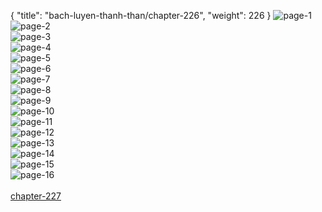 { "title": "bach-luyen-thanh-than/chapter-226", "weight": 226 }
<img src="bach-luyen-thanh-than_0226_01-a0422fae3672530dc514f558610d4419.webp" alt="page-1" origin="http://1.bp.blogspot.com/-mHRfFjVQW6E/WuvUF2i8DAI/AAAAAAAAC8Y/DWZiLpbvjYIjhxn6C_ZyBqJ6PxMHUJp4ACLcBGAs/s1600/0002.jpg?imgmax=0"><br/>
<img src="bach-luyen-thanh-than_0226_02-1b9fa997b3c7e09786ca1a4821d085fc.webp" alt="page-2" origin="http://1.bp.blogspot.com/-_pqEwk1spzg/WuvUFzmB-VI/AAAAAAAAC8Q/9dnBD9Idvpgdq_ouDn8UE1rpPqXEJRaCwCLcBGAs/s1600/0003.jpg?imgmax=0"><br/>
<img src="bach-luyen-thanh-than_0226_03-0a62c117cfca370e7423f5107633503d.webp" alt="page-3" origin="http://1.bp.blogspot.com/-t-BIvTCNzCw/WuvUF_t3TVI/AAAAAAAAC8U/_npeeXI0DIwRS7xTLsp4VlpDkE2GrvyrACLcBGAs/s1600/0004.jpg?imgmax=0"><br/>
<img src="bach-luyen-thanh-than_0226_04-987071734af3824696ef8c27354078b0.webp" alt="page-4" origin="http://1.bp.blogspot.com/-euU6UGOoHKo/WuvUHNRS5GI/AAAAAAAAC8c/dtuBaXCimOYs3crMqoWRHJzXpKuK3xLsACLcBGAs/s1600/0005.jpg?imgmax=0"><br/>
<img src="bach-luyen-thanh-than_0226_05-b2cbd633945fce0a54291c0c9d89adfc.webp" alt="page-5" origin="http://1.bp.blogspot.com/-aZATMARNHbk/WuvUHZ-N2qI/AAAAAAAAC8g/EbNXYcUKgRgRAIXMgzijQewy7oGt3Nc6QCLcBGAs/s1600/0006.jpg?imgmax=0"><br/>
<img src="bach-luyen-thanh-than_0226_06-1ef30ca17859da7e25adec927c226852.webp" alt="page-6" origin="http://1.bp.blogspot.com/-lVEL0Lurv5Q/WuvUHZS3lQI/AAAAAAAAC8k/S7pELLVbKXwlhGx3mY47C2_3eJZhIJC7wCLcBGAs/s1600/0007.jpg?imgmax=0"><br/>
<img src="bach-luyen-thanh-than_0226_07-3209ecb3f3658cd0b053de0fea3d7706.webp" alt="page-7" origin="http://1.bp.blogspot.com/-4B_p4VBUdR0/WuvUIAvUAJI/AAAAAAAAC8o/FMdp2weNNM8gYC5koOsFRK-IydBkRuo_QCLcBGAs/s1600/0008.jpg?imgmax=0"><br/>
<img src="bach-luyen-thanh-than_0226_08-8d6bb8823234051faef829976c0cb8e7.webp" alt="page-8" origin="http://1.bp.blogspot.com/-ucYbsphKk_A/WuvUIP5QvAI/AAAAAAAAC8s/y5-lGLMivQoeFVgKnSRuHQBdowp3jR-jQCLcBGAs/s1600/0009.jpg?imgmax=0"><br/>
<img src="bach-luyen-thanh-than_0226_09-0b9801e1485d4e426541be938463de10.webp" alt="page-9" origin="http://1.bp.blogspot.com/-rP1_0K0JUjg/WuvUIhklhMI/AAAAAAAAC8w/JQlyMEPR8moW422O7xs7ie5K0GtXk1MkgCLcBGAs/s1600/0010.jpg?imgmax=0"><br/>
<img src="bach-luyen-thanh-than_0226_10-61a0d725e64eefa229ae09058b4791a6.webp" alt="page-10" origin="http://1.bp.blogspot.com/-l7Ltpp6_4-8/WuvUJIhuMBI/AAAAAAAAC84/zyyuC5C2GBInjsRth7MlpqzXxMLgt6b-wCLcBGAs/s1600/0011.jpg?imgmax=0"><br/>
<img src="bach-luyen-thanh-than_0226_11-759508e640158ca8549eae6c97cdafa1.webp" alt="page-11" origin="http://1.bp.blogspot.com/-swAIWJLILbU/WuvUIzcMa4I/AAAAAAAAC80/GenaUYkpRV0Cbn600rN104joGNyuhHUAwCLcBGAs/s1600/0012.jpg?imgmax=0"><br/>
<img src="bach-luyen-thanh-than_0226_12-d47cf6b814d95d9927023cee251abfb8.webp" alt="page-12" origin="http://1.bp.blogspot.com/-e0AYwptTpiw/WuvUJlBprxI/AAAAAAAAC88/lucXfSMwJOog2ARe0zplQRy6k27U1UuWwCLcBGAs/s1600/0013.jpg?imgmax=0"><br/>
<img src="bach-luyen-thanh-than_0226_13-9943c905a61b26a640d0a4d630cc3ae7.webp" alt="page-13" origin="http://1.bp.blogspot.com/-JvB2DDHdHy8/WuvUJ09nY1I/AAAAAAAAC9A/OnWGoLrvgic4dzc0OEsd5hUEZNqqADSNgCLcBGAs/s1600/0014.jpg?imgmax=0"><br/>
<img src="bach-luyen-thanh-than_0226_14-3d01c6842fc483c7a93491359ed59117.webp" alt="page-14" origin="http://1.bp.blogspot.com/-m2ZzK00AXLc/WuvUKW0HNAI/AAAAAAAAC9E/wrmWMYzFJVwBp9B21XZzxk4vm6N-Gs7XACLcBGAs/s1600/0015.jpg?imgmax=0"><br/>
<img src="bach-luyen-thanh-than_0226_15-cba139b5ad016a57eb2a37f0821b7b07.webp" alt="page-15" origin="http://1.bp.blogspot.com/-8uvi8XxRNxg/WuvUKUv3uJI/AAAAAAAAC9I/7GEKm9TRCBgXnDwv_El4KPLgOZo1J_tcwCLcBGAs/s1600/0016.jpg?imgmax=0"><br/>
<img src="bach-luyen-thanh-than_0226_16-1000x1390-a831dd1202f019290b2ecdb4e93e8d0b.webp" alt="page-16" origin="http://1.bp.blogspot.com/-ZBRZ--hKkUQ/WuvUK8iGwzI/AAAAAAAAC9M/nYbMSHiv-Qcfbudq9mArD4ex5S3KHWlLwCLcBGAs/s1600/0017.jpg?imgmax=0"><br/>
<br/><a class="nextchap" href="/bach-luyen-thanh-than/chapter-227">chapter-227</a>
